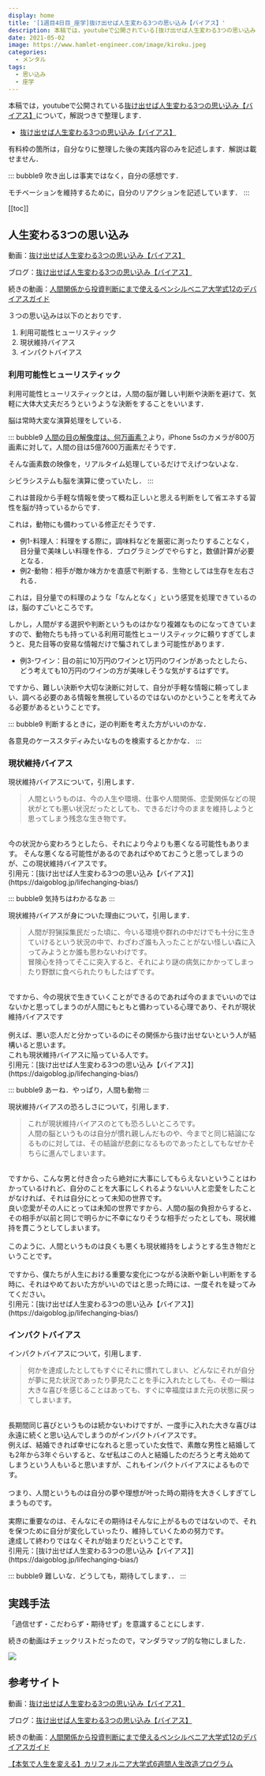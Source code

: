 ```yaml
---
display: home
title: '[1週目4日目_座学]抜け出せば人生変わる3つの思い込み【バイアス】'
description: 本稿では，youtubeで公開されている[抜け出せば人生変わる3つの思い込み【バイアス】](https://www.youtube.com/watch?v=AIwuJTz2vVo)について，解説つきで整理します．
date: 2021-05-02
image: https://www.hamlet-engineer.com/image/kiroku.jpeg
categories: 
  - メンタル
tags:
  - 思い込み
  - 座学
---
```


本稿では，youtubeで公開されている[抜け出せば人生変わる3つの思い込み【バイアス】](https://www.youtube.com/watch?v=AIwuJTz2vVo)について，解説つきで整理します．
- [抜け出せば人生変わる3つの思い込み【バイアス】](https://www.youtube.com/watch?v=AIwuJTz2vVo)

<!-- more -->

有料枠の箇所は，自分なりに整理した後の実践内容のみを記述します．解説は載せません．

::: bubble9
吹き出しは事実ではなく，自分の感想です．

モチベーションを維持するために，自分のリアクションを記述しています．
:::

<!-- <span style="background-color: #ffff99;"></span> -->
<!-- <span style="color: #ff0000;"></span> -->



[[toc]]

## 人生変わる3つの思い込み
動画：[抜け出せば人生変わる3つの思い込み【バイアス】](https://www.youtube.com/watch?v=AIwuJTz2vVo)

ブログ：[抜け出せば人生変わる3つの思い込み【バイアス】](https://daigoblog.jp/lifechanging-bias/)

続きの動画：[人間関係から投資判断にまで使えるペンシルベニア大学式12のデバイアスガイド](https://daigovideolab.jp/play/1552229589)

３つの思い込みは以下のとおりです．
1. 利用可能性ヒューリスティック
2. 現状維持バイアス
3. インパクトバイアス

### 利用可能性ヒューリスティック
利用可能性ヒューリスティックとは，人間の脳が難しい判断や決断を避けて、気軽に大体大丈夫だろうというような決断をすることをいいます．

脳は常時大変な演算処理をしている．

::: bubble9
[人間の目の解像度は、何万画素？](https://www.gizmodo.jp/2014/03/post_14178.html)より，iPhone 5sのカメラが800万画素に対して，人間の目は5億7600万画素だそうです．

そんな画素数の映像を，リアルタイム処理しているだけでえげつないよな．

シビラシステムも脳を演算に使っていたし．
:::

これは普段から手軽な情報を使って概ね正しいと思える判断をして省エネする習性を脳が持っているからです．

これは，動物にも備わっている修正だそうです．
- 例1-料理人：料理をする際に，調味料などを厳密に測ったりすることなく，目分量で美味しい料理を作る．プログラミングでやらすと，数値計算が必要となる．
- 例2-動物：相手が敵か味方かを直感で判断する．生物としては生存を左右される．

これは，目分量での料理のような「なんとなく」という感覚を処理できているのは，脳のすごいところです。

しかし，人間がする選択や判断というものはかなり複雑なものになってきていますので、動物たちも持っている利用可能性ヒューリスティックに頼りすぎてしまうと、見た目等の安易な情報だけで騙されてしまう可能性があります．
- 例3-ワイン：目の前に10万円のワインと1万円のワインがあったとしたら、どう考えても10万円のワインの方が美味しそうな気がするはずです。

ですから、難しい決断や大切な決断に対して、自分が手軽な情報に頼ってしまい、調べる必要のある情報を無視しているのではないのかということを考えてみる必要があるということです。

::: bubble9
判断するときに，逆の判断を考えた方がいいのかな．

各意見のケーススタディみたいなものを検索するとかかな．
:::

### 現状維持バイアス
現状維持バイアスについて，引用します．
> 人間というものは、今の人生や環境、仕事や人間関係、恋愛関係などの現状がとても悪い状況だったとしても、できるだけ今のままを維持しようと思ってしまう残念な生き物です。<br>
<br>
今の状況から変わろうとしたら、それにより今よりも悪くなる可能性もあります。
そんな悪くなる可能性があるのであればやめておこうと思ってしまうのが、この現状維持バイアスです。<br>
引用元：[抜け出せば人生変わる3つの思い込み【バイアス】](https://daigoblog.jp/lifechanging-bias/)

::: bubble9
気持ちはわかるなあ
:::

現状維持バイアスが身についた理由について，引用します．
> 人間が狩猟採集民だった頃に、今いる環境や群れの中だけでも十分に生きていけるという状況の中で、わざわざ誰も入ったことがない怪しい森に入ってみようとか誰も思わないわけです。<br>
冒険心を持ってそこに突入すると、それにより謎の病気にかかってしまったり野獣に食べられたりもしたはずです。<br>
<br>
ですから、今の現状で生きていくことができるのであれば今のままでいいのではないかと思ってしまうのが人間にもともと備わっている心理であり、それが現状維持バイアスです<br>
<br>
例えば、悪い恋人だと分かっているのにその関係から抜け出せないという人が結構いると思います。<br>
これも現状維持バイアスに陥っている人です。<br>
引用元：[抜け出せば人生変わる3つの思い込み【バイアス】](https://daigoblog.jp/lifechanging-bias/)

::: bubble9
あーね．やっぱり，人間も動物
:::

現状維持バイアスの恐ろしさについて，引用します．
> これが現状維持バイアスのとても恐ろしいところです。<br>
人間の脳というものは自分が慣れ親しんだものや、今までと同じ結論になるものに対しては、その結論が悲劇になるものであったとしてもなぜかそちらに進んでしまいます。<br>
<br>
ですから、こんな男と付き合ったら絶対に大事にしてもらえないということはわかっているけれど、自分のことを大事にしくれるようないい人と恋愛をしたことがなければ、それは自分にとって未知の世界です。<br>
良い恋愛がその人にとっては未知の世界ですから、人間の脳の負担からすると、その相手が以前と同じで明らかに不幸になりそうな相手だったとしても、現状維持を貫こうとしてしまいます。<br>
<br>
このように、人間というものは良くも悪くも現状維持をしようとする生き物だということです。<br>
<br>
ですから、僕たちが人生における重要な変化につながる決断や新しい判断をする時に、それはやめておいた方がいいのではと思った時には、一度それを疑ってみてください。<br>
引用元：[抜け出せば人生変わる3つの思い込み【バイアス】](https://daigoblog.jp/lifechanging-bias/)




### インパクトバイアス
インパクトバイアスについて，引用します．
> 何かを達成したとしてもすぐにそれに慣れてしまい、どんなにそれが自分が夢に見た状況であったり夢見たことを手に入れたとしても、その一瞬は大きな喜びを感じることはあっても、すぐに幸福度はまた元の状態に戻ってしまいます。<br>
<br>
長期間同じ喜びというものは続かないわけですが、一度手に入れた大きな喜びは永遠に続くと思い込んでしまうのがインパクトバイアスです。<br>
例えば、結婚できれば幸せになれると思っていた女性で、素敵な男性と結婚しても2年から3年ぐらいすると、なぜ私はこの人と結婚したのだろうと考え始めてしまうという人もいると思いますが、これもインパクトバイアスによるものです。<br>
<br>
つまり、人間というものは自分の夢や理想が叶った時の期待を大きくしすぎてしまうものです。<br>
<br>
実際に重要なのは、そんなにその期待はそんなに上がるものではないので、それを保つために自分が変化していったり、維持していくための努力です。<br>
達成して終わりではなくそれが始まりだということです。<br>
引用元：[抜け出せば人生変わる3つの思い込み【バイアス】](https://daigoblog.jp/lifechanging-bias/)


::: bubble9
難しいな．どうしても，期待してします．．
:::


## 実践手法
「過信せず・こだわらず・期待せず」を意識することにします．

続きの動画はチェックリストだったので，マンダラマップ的な物にしました．

![](/image/bias_check.png)



## 参考サイト
動画：[抜け出せば人生変わる3つの思い込み【バイアス】](https://www.youtube.com/watch?v=AIwuJTz2vVo)

ブログ：[抜け出せば人生変わる3つの思い込み【バイアス】](https://daigoblog.jp/lifechanging-bias/)

続きの動画：[人間関係から投資判断にまで使えるペンシルベニア大学式12のデバイアスガイド](https://daigovideolab.jp/play/1552229589)

[【本気で人生を変える】カリフォルニア大学式6週間人生改造プログラム](https://daigoblog.jp/pushing-thelimits/)

<ClientOnly>
  <CallInArticleAdsense />
</ClientOnly>